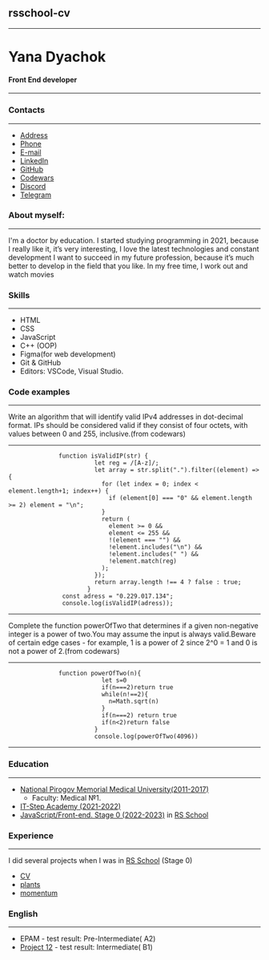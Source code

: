 ## rsschool-cv
***
# Yana Dyachok
#### Front End developer
***

### Contacts
***
* [Address](https://www.google.com/maps/place/%D1%83%D0%BB.+%D0%97%D0%B0%D0%BC%D0%BE%D1%81%D1%82%D1%8F%D0%BD%D1%81%D0%BA%D0%B0%D1%8F,+%D0%92%D0%B8%D0%BD%D0%BD%D0%B8%D1%86%D0%B0,+%D0%92%D0%B8%D0%BD%D0%BD%D0%B8%D1%86%D0%BA%D0%B0%D1%8F+%D0%BE%D0%B1%D0%BB%D0%B0%D1%81%D1%82%D1%8C,+21000/@49.2409224,28.4909036,17z/data=!3m1!4b1!4m6!3m5!1s0x472d5b4186629121:0x745e0ac3cf07d224!8m2!3d49.2409189!4d28.4930923!16s%2Fg%2F1vyxh564)
* [Phone](tel:+380992924988)
* [E-mail](mailto:annetart1994@gmail.com)
* [LinkedIn](https://www.linkedin.com/in/yana-dyachok-06a384253/)
* [GitHub](https://github.com/Yana-Dyachok)
* [Codewars](https://www.codewars.com/users/Yana-Dyachok)
* [Discord](https://discord.com/users/yana-dyachok#6659)
* [Telegram](https://t.me/yana_ins)
### About myself:
***
I'm a doctor by education. I started studying programming in 2021, because I really like it, it’s very interesting, I love the latest technologies and constant development I want to succeed in my future profession, because it’s much better to develop in the field that you like. In my free time, I work out and watch movies
### Skills
***
* HTML
* CSS 
* JavaScript
* C++ (OOP)
* Figma(for web development)
* Git & GitHub
* Editors:  VSCode, Visual Studio.
### Code examples
***
Write an algorithm that will identify valid IPv4 addresses in dot-decimal format. IPs should be considered valid if they consist of four octets, with values between 0 and 255, inclusive.(from  codewars)
***
```
              function isValidIP(str) {
                        let reg = /[A-z]/;
                        let array = str.split(".").filter((element) => {
                          for (let index = 0; index < element.length+1; index++) {
                            if (element[0] === "0" && element.length >= 2) element = "\n";
                          }
                          return (
                            element >= 0 &&
                            element <= 255 &&
                            !(element === "") &&
                            !element.includes("\n") &&
                            !element.includes(" ") &&
                            !element.match(reg)
                          );
                        });
                        return array.length !== 4 ? false : true;
                      }
               const adress = "0.229.017.134";
               console.log(isValidIP(adress)); 
 ```
 ***
Complete the function powerOfTwo that determines if a given non-negative integer is a power of two.You may assume the input is always valid.Beware of certain edge cases - for example, 1 is a power of 2 since 2^0 = 1 and 0 is not a power of 2.(from  codewars)
***
```
              function powerOfTwo(n){
                          let s=0
                          if(n===2)return true
                          while(n!==2){
                            n=Math.sqrt(n)
                          }
                          if(n===2) return true
                          if(n<2)return false
                        }
                        console.log(powerOfTwo(4096))
 ```
 ***
### Education
***
* [National Pirogov Memorial Medical University(2011-2017)](https://www.vnmu.edu.ua/)
   + Faculty: Medical №1.
* [IT-Step Academy (2021-2022)](https://vinnitsa.itstep.org/)
* [JavaScript/Front-end. Stage 0 (2022-2023)](https://rs.school/js-stage0/) in [RS School](https://rs.school/)

### Experience
***
   I did several projects when I was in [RS School](https://rs.school/) (Stage 0)
   + [CV](https://yana-dyachok-cv-rs-school.netlify.app/)
   + [plants](https://yana-dyachok.github.io/plants/)
   + [momentum](https://yana-dyachok.github.io/momentum/src/index.html)

### English
***
  * EPAM - test result: Pre-Intermediate( A2)
  * [Project 12](https://p12.com.ua/) - test result: Intermediate( B1)
